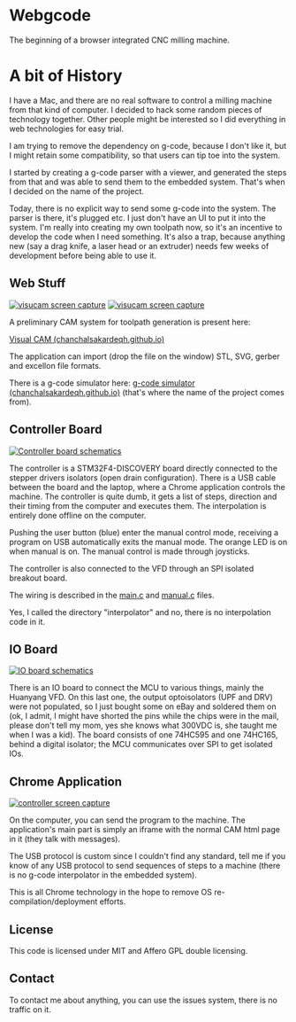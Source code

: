 Webgcode
========
The beginning of a browser integrated CNC milling machine.

A bit of History
================

I have a Mac, and there are no real software to control a milling machine from that kind of computer. I decided to hack 
some random pieces of technology together.
Other people might be interested so I did everything in web technologies for easy trial.

I am trying to remove the dependency on g-code, because I don't like it, but I might retain some compatibility, so that 
users can tip toe into the system.

I started by creating a g-code parser with a viewer, and generated the steps from that and was able to send them to the embedded system. 
That's when I decided on the name of the project. 

Today, there is no explicit way to send some g-code into the system. 
The parser is there, it's plugged etc. I just don't have an UI to put it into the system. 
I'm really into creating my own toolpath now, so it's an incentive to develop the code when I need something. 
It's also a trap, because anything new (say a drag knife, a laser head or an extruder) needs few weeks of development before being able to use it.

Web Stuff
---------

[![visucam screen capture](images/visucam_pockets_thumb.png)](images/visucam_pockets.png) [![visucam screen capture](images/visucam_3D_thumb.png)](images/visucam_3D.png)

A preliminary CAM system for toolpath generation is present here:

[Visual CAM (chanchalsakardeqh.github.io)](https://chanchalsakardeqh.github.io/web-gcode-simulator/webapp/visucamTest.html#/)

The application can import (drop the file on the window) STL, SVG, gerber and excellon file formats.

There is a g-code simulator here: [g-code simulator (chanchalsakardeqh.github.io)](https://chanchalsakardeqh.github.io/web-gcode-simulator/)  (that's where the name of the project comes from).

Controller Board
----------------

[![Controller board schematics](images/DISCOVERY_interface_thumb.png)](images/DISCOVERY_interface.png)

The controller is a STM32F4-DISCOVERY board directly connected to the stepper drivers isolators (open drain configuration).
There is a USB cable between the board and the laptop, where a Chrome application controls the machine.
The controller is quite dumb, it gets a list of steps, direction and their timing from the computer and executes them. 
The interpolation is entirely done offline on the computer.

Pushing the user button (blue) enter the manual control mode, receiving a program on USB automatically exits the manual mode.
The orange LED is on when manual is on. The manual control is made through joysticks.

The controller is also connected to the VFD through an SPI isolated breakout board.

The wiring is described in the [main.c](interpolator/main.c#L10) and [manual.c](interpolator/manual.c#L11) files.

Yes, I called the directory "interpolator" and no, there is no interpolation code in it.

IO Board
--------

[![IO board schematics](images/IO_interface_thumb.png)](images/IO_interface.png)

There is an IO board to connect the MCU to various things, mainly the Huanyang VFD. On this last one, the output 
optoisolators (UPF and DRV) were not populated, so I just bought some on eBay and soldered them on (ok, I admit, I might
 have shorted the pins while the chips were in the mail, please don't tell my mom, yes she knows what 300VDC is, 
 she taught me when I was a kid).
The board consists of one 74HC595 and one 74HC165, behind a digital isolator; the MCU communicates over SPI to get isolated IOs.


Chrome Application
------------------

[![controller screen capture](images/controller_full_thumb.png)](images/controller_full.png)

On the computer, you can send the program to the machine. The application's main part is simply an iframe with the normal 
CAM html page in it (they talk with messages).

The USB protocol is custom since I couldn't find any standard, tell me if you know of any USB protocol to send sequences 
of steps to a machine (there is no g-code interpolator in the embedded system).

This is all Chrome technology in the hope to remove OS re-compilation/deployment efforts.

License
-------

This code is licensed under MIT and Affero GPL double licensing.

Contact
-------

To contact me about anything, you can use the issues system, there is no traffic on it.
